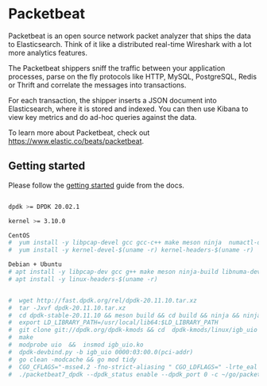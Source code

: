 
# Packetbeat

Packetbeat is an open source network packet analyzer that ships the data to
Elasticsearch. Think of it like a distributed real-time Wireshark with a lot
more analytics features.

The Packetbeat shippers sniff the traffic between your application processes,
parse on the fly protocols like HTTP, MySQL, PostgreSQL, Redis or Thrift and
correlate the messages into transactions.

For each transaction, the shipper inserts a JSON document into Elasticsearch,
where it is stored and indexed. You can then use Kibana to view key metrics and
do ad-hoc queries against the data.

To learn more about Packetbeat, check out <https://www.elastic.co/beats/packetbeat>.


## Getting started

Please follow the [getting started](https://www.elastic.co/guide/en/beats/packetbeat/current/packetbeat-installation-configuration.html)
guide from the docs.


```bash

dpdk >= DPDK 20.02.1

kernel >= 3.10.0

CentOS
#  yum install -y libpcap-devel gcc gcc-c++ make meson ninja  numactl-devel  numactl  net-tools pciutils
#  yum install -y kernel-devel-$(uname -r) kernel-headers-$(uname -r)

Debian + Ubuntu
# apt install -y libpcap-dev gcc g++ make meson ninja-build libnuma-dev numactl net-tools pciutils
# apt install -y linux-headers-$(uname -r)


#  wget http://fast.dpdk.org/rel/dpdk-20.11.10.tar.xz
#  tar -Jxvf dpdk-20.11.10.tar.xz
#  cd dpdk-stable-20.11.10 && meson build && cd build && ninja && ninja install
#  export LD_LIBRARY_PATH=/usr/local/lib64:$LD_LIBRARY_PATH
#  git clone git://dpdk.org/dpdk-kmods && cd  dpdk-kmods/linux/igb_uio
#  make
#  modprobe uio  &&  insmod igb_uio.ko
#  dpdk-devbind.py -b igb_uio 0000:03:00.0(pci-addr)
#  go clean -modcache && go mod tidy
#  CGO_CFLAGS="-msse4.2 -fno-strict-aliasing " CGO_LDFLAGS=" -lrte_eal -lrte_mbuf -lrte_mempool -lrte_ethdev -lpcap" go build
#  ./packetbeat7_dpdk --dpdk_status enable --dpdk_port 0 -c ~/go/packetbeat.dpdk.yml

```


